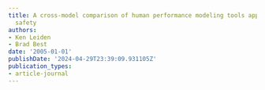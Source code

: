 ```yaml
---
title: A cross-model comparison of human performance modeling tools applied to aviation
  safety
authors:
- Ken Leiden
- Brad Best
date: '2005-01-01'
publishDate: '2024-04-29T23:39:09.931105Z'
publication_types:
- article-journal
---
```

